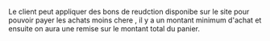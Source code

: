 Le client peut appliquer des bons de reudction disponibe sur le site pour pouvoir payer les achats moins chere ,
il y a un montant minimum d'achat et ensuite on aura une remise sur le montant total du panier.
